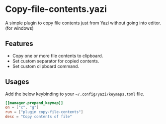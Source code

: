 # Copy-file-contents.yazi

A simple plugin to copy file contents just from Yazi without going into editor. (for windows)

## Features

- Copy one or more file contents to clipboard.
- Set custom separator for copied contents.
- Set custom clipboard command.

## Usages

Add the below keybinding to your `~/.config/yazi/keymaps.toml` file.

```toml
[[manager.prepend_keymap]]
on = ["c", "g"]
run = ["plugin copy-file-contents"]
desc = "Copy contents of file"
```

